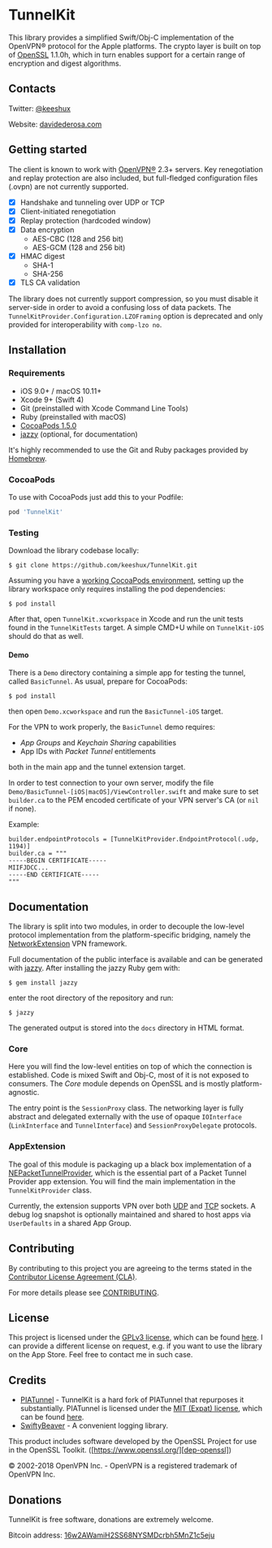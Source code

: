 # TunnelKit

This library provides a simplified Swift/Obj-C implementation of the OpenVPN® protocol for the Apple platforms. The crypto layer is built on top of [OpenSSL][dep-openssl] 1.1.0h, which in turn enables support for a certain range of encryption and digest algorithms.

## Contacts

Twitter: [@keeshux][me-twitter]

Website: [davidederosa.com][me-website]

## Getting started

The client is known to work with [OpenVPN®][openvpn] 2.3+ servers. Key renegotiation and replay protection are also included, but full-fledged configuration files (.ovpn) are not currently supported.

- [x] Handshake and tunneling over UDP or TCP
- [x] Client-initiated renegotiation
- [x] Replay protection (hardcoded window)
- [x] Data encryption
    - AES-CBC (128 and 256 bit)
    - AES-GCM (128 and 256 bit)
- [x] HMAC digest
    - SHA-1
    - SHA-256
- [x] TLS CA validation

The library does not currently support compression, so you must disable it server-side in order to avoid a confusing loss of data packets. The `TunnelKitProvider.Configuration.LZOFraming` option is deprecated and only provided for interoperability with `comp-lzo no`.

## Installation

### Requirements

- iOS 9.0+ / macOS 10.11+
- Xcode 9+ (Swift 4)
- Git (preinstalled with Xcode Command Line Tools)
- Ruby (preinstalled with macOS)
- [CocoaPods 1.5.0][dep-cocoapods]
- [jazzy][dep-jazzy] (optional, for documentation)

It's highly recommended to use the Git and Ruby packages provided by [Homebrew][dep-brew].

### CocoaPods

To use with CocoaPods just add this to your Podfile:

```ruby
pod 'TunnelKit'
```

### Testing

Download the library codebase locally:

    $ git clone https://github.com/keeshux/TunnelKit.git

Assuming you have a [working CocoaPods environment][dep-cocoapods], setting up the library workspace only requires installing the pod dependencies:

    $ pod install

After that, open `TunnelKit.xcworkspace` in Xcode and run the unit tests found in the `TunnelKitTests` target. A simple CMD+U while on `TunnelKit-iOS` should do that as well.

#### Demo

There is a `Demo` directory containing a simple app for testing the tunnel, called `BasicTunnel`. As usual, prepare for CocoaPods:

    $ pod install

then open `Demo.xcworkspace` and run the `BasicTunnel-iOS` target.

For the VPN to work properly, the `BasicTunnel` demo requires:

- _App Groups_ and _Keychain Sharing_ capabilities
- App IDs with _Packet Tunnel_ entitlements

both in the main app and the tunnel extension target.

In order to test connection to your own server, modify the file `Demo/BasicTunnel-[iOS|macOS]/ViewController.swift` and make sure to set `builder.ca` to the PEM encoded certificate of your VPN server's CA (or `nil` if none).

Example:

    builder.endpointProtocols = [TunnelKitProvider.EndpointProtocol(.udp, 1194)]
    builder.ca = """
    -----BEGIN CERTIFICATE-----
    MIIFJDCC...
    -----END CERTIFICATE-----
    """

## Documentation

The library is split into two modules, in order to decouple the low-level protocol implementation from the platform-specific bridging, namely the [NetworkExtension][ne-home] VPN framework.

Full documentation of the public interface is available and can be generated with [jazzy][dep-jazzy]. After installing the jazzy Ruby gem with:

    $ gem install jazzy

enter the root directory of the repository and run:

    $ jazzy

The generated output is stored into the `docs` directory in HTML format.

### Core

Here you will find the low-level entities on top of which the connection is established. Code is mixed Swift and Obj-C, most of it is not exposed to consumers. The *Core* module depends on OpenSSL and is mostly platform-agnostic.

The entry point is the `SessionProxy` class. The networking layer is fully abstract and delegated externally with the use of opaque `IOInterface` (`LinkInterface` and `TunnelInterface`) and `SessionProxyDelegate` protocols.

### AppExtension

The goal of this module is packaging up a black box implementation of a [NEPacketTunnelProvider][ne-ptp], which is the essential part of a Packet Tunnel Provider app extension. You will find the main implementation in the `TunnelKitProvider` class.

Currently, the extension supports VPN over both [UDP][ne-udp] and [TCP][ne-tcp] sockets. A debug log snapshot is optionally maintained and shared to host apps via `UserDefaults` in a shared App Group.

## Contributing

By contributing to this project you are agreeing to the terms stated in the [Contributor License Agreement (CLA)][contrib-cla].

For more details please see [CONTRIBUTING][contrib-readme].

## License

This project is licensed under the [GPLv3 license][license-gpl3], which can be found [here][license-content]. I can provide a different license on request, e.g. if you want to use the library on the App Store. Feel free to contact me in such case.

## Credits

- [PIATunnel][dep-piatunnel-repo] - TunnelKit is a hard fork of PIATunnel that repurposes it substantially. PIATunnel is licensed under the [MIT (Expat) license][license-mit], which can be found [here][dep-piatunnel-license].
- [SwiftyBeaver][dep-swiftybeaver-repo] - A convenient logging library.

This product includes software developed by the OpenSSL Project for use in the OpenSSL Toolkit. ([https://www.openssl.org/][dep-openssl])

© 2002-2018 OpenVPN Inc. - OpenVPN is a registered trademark of OpenVPN Inc.

## Donations

TunnelKit is free software, donations are extremely welcome.

Bitcoin address: [16w2AWamiH2SS68NYSMDcrbh5MnZ1c5eju][me-btc]

[me-twitter]: https://twitter.com/keeshux
[me-website]: https://davidederosa.com
[me-btc]: bitcoin:16w2AWamiH2SS68NYSMDcrbh5MnZ1c5eju

[openvpn]: https://openvpn.net/index.php/open-source/overview.html
[dep-cocoapods]: https://guides.cocoapods.org/using/getting-started.html
[dep-jazzy]: https://github.com/realm/jazzy
[dep-brew]: https://brew.sh/
[dep-openssl]: https://www.openssl.org/

[ne-home]: https://developer.apple.com/documentation/networkextension
[ne-ptp]: https://developer.apple.com/documentation/networkextension/nepackettunnelprovider
[ne-udp]: https://developer.apple.com/documentation/networkextension/nwudpsession
[ne-tcp]: https://developer.apple.com/documentation/networkextension/nwtcpconnection

[license-content]: /LICENSE
[license-gpl3]: https://choosealicense.com/licenses/gpl-3.0/
[license-mit]: https://choosealicense.com/licenses/mit/

[contrib-cla]: /CLA.rst
[contrib-readme]: /CONTRIBUTING.md

[dep-piatunnel-repo]: https://github.com/pia-foss/tunnel-apple
[dep-piatunnel-license]: https://github.com/pia-foss/tunnel-apple/blob/master/LICENSE
[dep-swiftybeaver-repo]: https://github.com/SwiftyBeaver/SwiftyBeaver
